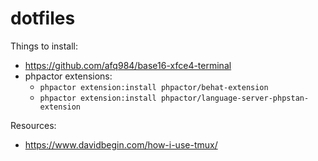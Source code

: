 # dotfiles

Things to install:

-   https://github.com/afq984/base16-xfce4-terminal
-   phpactor extensions:
    -   `phpactor extension:install phpactor/behat-extension`
    -   `phpactor extension:install phpactor/language-server-phpstan-extension`

Resources:

-   https://www.davidbegin.com/how-i-use-tmux/
